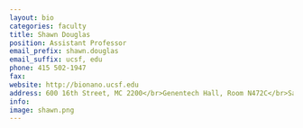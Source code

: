 ```yaml
---
layout: bio
categories: faculty
title: Shawn Douglas
position: Assistant Professor
email_prefix: shawn.douglas
email_suffix: ucsf, edu
phone: 415 502-1947
fax: 
website: http://bionano.ucsf.edu
address: 600 16th Street, MC 2200</br>Genentech Hall, Room N472C</br>San Francisco, CA 94158-2280</br>
info: 
image: shawn.png
---
```



